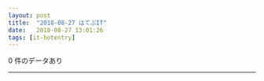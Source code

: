 ```yaml
---
layout: post
title:  "2018-08-27 はてぶIT"
date:   2018-08-27 13:01:26
tags: [it-hotentry]
---
```

0 件のデータあり

<hr>

